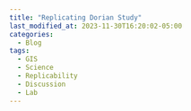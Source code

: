```yaml
---
title: "Replicating Dorian Study"
last_modified_at: 2023-11-30T16:20:02-05:00
categories:
  - Blog
tags:
  - GIS
  - Science
  - Replicability
  - Discussion
  - Lab
---
```


